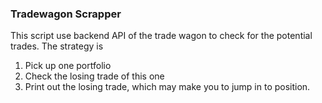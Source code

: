 ### Tradewagon Scrapper
This script use backend API of the trade wagon to check for the potential trades.
The strategy is
1. Pick up one portfolio
2. Check the losing trade of this one
3. Print out the losing trade, which may make you to jump in to position.

